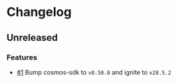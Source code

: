 # Changelog

## Unreleased

### Features
 
- [#1](https://github.com/ignite/network/pull/1) Bump cosmos-sdk to `v0.50.8` and ignite to `v28.5.2`
